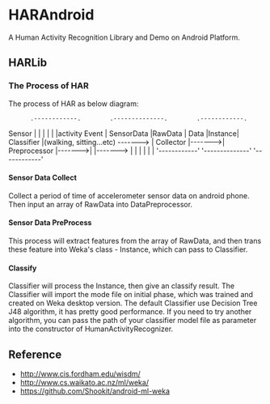 # HARAndroid
A Human Activity Recognition Library and Demo on Android Platform.

## HARLib

### The Process of HAR
The process of HAR as below diagram:

          .------------.        .--------------.        .------------.
  Sensor  |            |        |              |        |            |activity
  Event   | SensorData |RawData | Data         |Instance| Classifier |(walking, sitting...etc)
 -------> | Collector  |------->| Preprocessor |------->|            |------->
          |            |        |              |        |            |
          '------------'        '--------------'        '------------'

#### Sensor Data Collect
Collect a period of time of accelerometer sensor data on android phone. Then input an array of RawData into DataPreprocessor.

#### Sensor Data PreProcess
This process will extract features from the array of RawData, and then trans these feature into Weka's class - Instance, which can pass to Classifier.

#### Classify
Classifier will process the Instance, then give an classify result. The Classifier will import the mode file on initial phase, which was trained and created on Weka desktop version.
The default Classifier use Decision Tree J48 algorithm, it has pretty good performance. If you need to try another algorithm, you can pass the path of your classifier model file as parameter
into the constructor of HumanActivityRecognizer.

## Reference
- http://www.cis.fordham.edu/wisdm/
- http://www.cs.waikato.ac.nz/ml/weka/
- https://github.com/Shookit/android-ml-weka